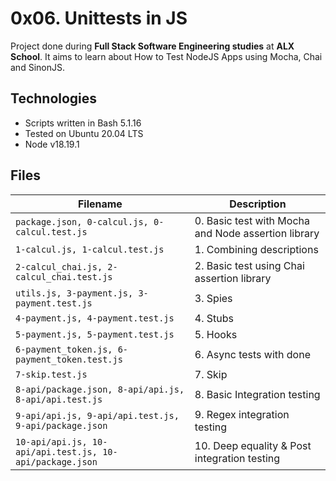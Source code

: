 # 0x06. Unittests in JS 
Project done during **Full Stack Software Engineering studies** at **ALX School**. It aims to learn about How to Test NodeJS Apps using Mocha, Chai and SinonJS.
 ## Technologies
* Scripts written in Bash 5.1.16
* Tested on Ubuntu 20.04 LTS
* Node v18.19.1

## Files

| Filename | Description |
| -------- | ----------- |
| `package.json, 0-calcul.js, 0-calcul.test.js` | 0. Basic test with Mocha and Node assertion library  |
| `1-calcul.js, 1-calcul.test.js` | 1. Combining descriptions |
| `2-calcul_chai.js, 2-calcul_chai.test.js` | 2. Basic test using Chai assertion library |
| `utils.js, 3-payment.js, 3-payment.test.js` | 3. Spies   |
| `4-payment.js, 4-payment.test.js` | 4. Stubs |
| `5-payment.js, 5-payment.test.js` | 5. Hooks |
| `6-payment_token.js, 6-payment_token.test.js` | 6. Async tests with done  |
| `7-skip.test.js` | 7. Skip |
| `8-api/package.json, 8-api/api.js, 8-api/api.test.js` | 8. Basic Integration testing  |
| `9-api/api.js, 9-api/api.test.js, 9-api/package.json` | 9. Regex integration testing |
| `10-api/api.js, 10-api/api.test.js, 10-api/package.json` | 10. Deep equality & Post integration testing |